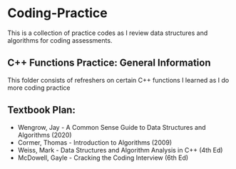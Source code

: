 # Coding-Practice #
This is a collection of practice codes as I review data structures and algorithms for coding assessments. 

## C++ Functions Practice: General Information ##
This folder consists of refreshers on certain C++ functions I learned as I do more coding practice

## Textbook Plan: ##
* Wengrow, Jay - A Common Sense Guide to Data Structures and Algorithms (2020)
* Cormer, Thomas - Introduction to Algorithms (2009)
* Weiss, Mark - Data Structures and Algorithm Analysis in C++ (4th Ed)
* McDowell, Gayle - Cracking the Coding Interview (6th Ed)
